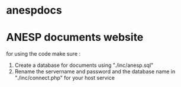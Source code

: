# anespdocs
<h1>ANESP documents website</h1>
<p>for using the code make sure : </p>
<ol>
<li>Create a database for documents using "./inc/anesp.sql"</li>
<li>Rename the servername and password and the database name in "./inc/connect.php" for your host service</li>
</ol>
